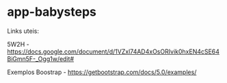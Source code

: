 # app-babysteps

Links uteis:

5W2H - https://docs.google.com/document/d/1VZxl74AD4xOsORIvik0hxEN4cSE64BiGmn5F-_Ogg1w/edit#

Exemplos Boostrap - https://getbootstrap.com/docs/5.0/examples/
